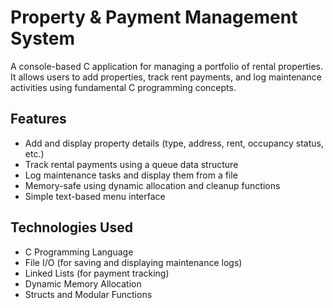 # Property & Payment Management System

A console-based C application for managing a portfolio of rental properties. It allows users to add properties, track rent payments, and log maintenance activities using fundamental C programming concepts.

##  Features

- Add and display property details (type, address, rent, occupancy status, etc.)
- Track rental payments using a queue data structure
- Log maintenance tasks and display them from a file
- Memory-safe using dynamic allocation and cleanup functions
- Simple text-based menu interface

## Technologies Used

- C Programming Language
- File I/O (for saving and displaying maintenance logs)
- Linked Lists (for payment tracking)
- Dynamic Memory Allocation
- Structs and Modular Functions
